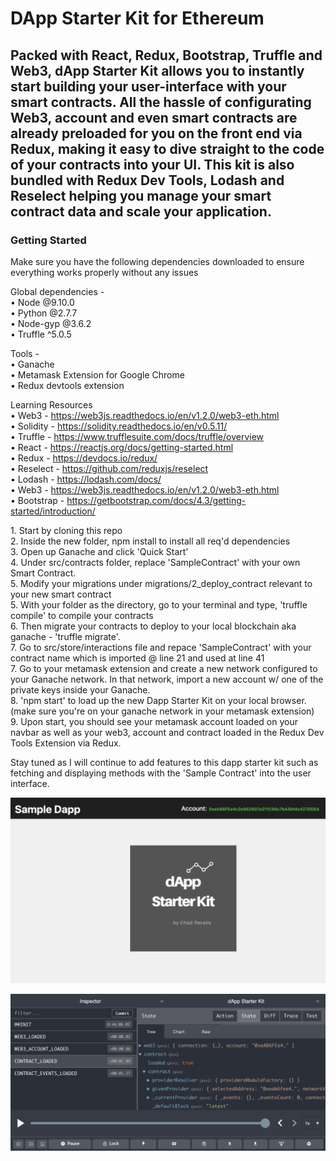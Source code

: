 <h1>DApp Starter Kit for Ethereum</h2> 
<p></p>
<h2>
  Packed with React, Redux, Bootstrap, Truffle and Web3, dApp Starter Kit allows you to instantly start building your user-interface with   your smart   contracts. All the hassle of configurating Web3, account and even smart contracts are already preloaded for you on the       front end via Redux, making it easy to dive straight to the code of your contracts into your UI. This kit is also bundled with Redux   Dev Tools, Lodash and Reselect helping you manage your smart contract data and scale your application.
</h2>
<p></p>
<h3> Getting Started </h3>

Make sure you have the following dependencies downloaded to ensure everything works properly without any issues

Global dependencies - </br>
•	Node @9.10.0 </br>
•	Python @2.7.7 </br>
•	Node-gyp @3.6.2 </br>
•	Truffle ^5.0.5 </br>

Tools - </br>
•	Ganache </br>
•	Metamask Extension for Google Chrome </br>
•	Redux devtools extension </br>

Learning Resources </br>
•	Web3 - https://web3js.readthedocs.io/en/v1.2.0/web3-eth.html </br>
• Solidity - https://solidity.readthedocs.io/en/v0.5.11/ </br>
•	Truffle - https://www.trufflesuite.com/docs/truffle/overview </br>
• React - https://reactjs.org/docs/getting-started.html </br>
• Redux - https://devdocs.io/redux/ </br>
• Reselect - https://github.com/reduxjs/reselect </br>
•	Lodash - https://lodash.com/docs/ </br>•	Web3 - https://web3js.readthedocs.io/en/v1.2.0/web3-eth.html </br>
•	Bootstrap - https://getbootstrap.com/docs/4.3/getting-started/introduction/ </br>
<p></p>
1. Start by cloning this repo </br>
2. Inside the new folder, npm install to install all req'd dependencies </br>
3. Open up Ganache and click 'Quick Start' </br>
4. Under src/contracts folder, replace 'SampleContract' with your own Smart Contract. </br>
5. Modify your migrations under migrations/2_deploy_contract relevant to your new smart contract </br>
5. With your folder as the directory, go to your terminal and type, 'truffle compile' to compile your contracts </br>
6. Then migrate your contracts to deploy to your local blockchain aka ganache - 'truffle migrate'. </br>
7. Go to src/store/interactions file and repace 'SampleContract' with your contract name which is imported @ line 21 and used at line 41 </br>
7. Go to your metamask extension and create a new network configured to your Ganache network. In that network, import a new account w/ one of the private keys inside your Ganache. </br>
8. 'npm start' to load up the new Dapp Starter Kit on your local browser. (make sure you're on your ganache network in your metamask extension) </br>
9. Upon start, you should see your metamask account loaded on your navbar as well as your web3, account and contract loaded in the Redux Dev Tools Extension via Redux. </br>

<p>
 Stay tuned as I will continue to add features to this dapp starter kit such as fetching and displaying methods with the 'Sample Contract' into the user interface. </br>
</p>

<p></p>
<p>
<img src="./screenshots/screenshot1.png">
<p>
<img src="./screenshots/screenshot2.png">
